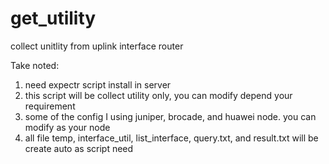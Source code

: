 # get_utility
collect unitlity from uplink interface router

Take noted:

1. need expectr script install in server
2. this script will be collect utility only, you can modify depend your requirement
3. some of the config I using juniper, brocade, and huawei node. you can modify as your node
4. all file temp, interface_util, list_interface, query.txt, and result.txt will be create auto as script need
